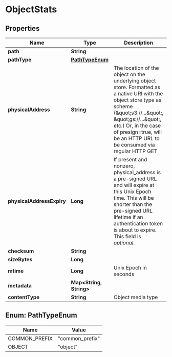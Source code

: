

# ObjectStats


## Properties

Name | Type | Description | Notes
------------ | ------------- | ------------- | -------------
**path** | **String** |  | 
**pathType** | [**PathTypeEnum**](#PathTypeEnum) |  | 
**physicalAddress** | **String** | The location of the object on the underlying object store. Formatted as a native URI with the object store type as scheme (\&quot;s3://...\&quot;, \&quot;gs://...\&quot;, etc.) Or, in the case of presign&#x3D;true, will be an HTTP URL to be consumed via regular HTTP GET  | 
**physicalAddressExpiry** | **Long** | If present and nonzero, physical_address is a pre-signed URL and will expire at this Unix Epoch time.  This will be shorter than the pre-signed URL lifetime if an authentication token is about to expire.  This field is *optional*.  |  [optional]
**checksum** | **String** |  | 
**sizeBytes** | **Long** |  |  [optional]
**mtime** | **Long** | Unix Epoch in seconds | 
**metadata** | **Map&lt;String, String&gt;** |  |  [optional]
**contentType** | **String** | Object media type |  [optional]



## Enum: PathTypeEnum

Name | Value
---- | -----
COMMON_PREFIX | &quot;common_prefix&quot;
OBJECT | &quot;object&quot;




